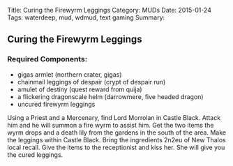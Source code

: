 Title: Curing the Firewyrm Leggings
Category: MUDs
Date: 2015-01-24
Tags: waterdeep, mud, wdmud, text gaming
Summary:

## Curing the Firewyrm Leggings

### Required Components:
* gigas armlet (northern crater, gigas)
* chainmail leggings of despair (crypt of despair run)
* amulet of destiny (quest reward from quija)
* a flickering dragonscale helm (darrowmere, five headed dragon)
* uncured firewyrm leggings

Using a Priest and a Mercenary, find Lord Morrolan in Castle Black. Attack him and he will summon a fire wyrm to assist him. Get the two items the wyrm drops and a death lily from the gardens in the south of the area. Make the leggings within Castle Black. Bring the ingredients 2n2eu of New Thalos local recall. Give the items to the receptionist and kiss her. She will give you the cured leggings.
